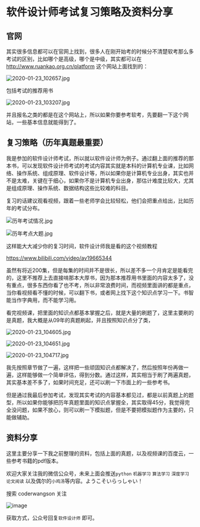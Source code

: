 # 软件设计师考试复习策略及资料分享  

## 官网  

其实很多信息都可以在官网上找到，很多人在刚开始考的时候分不清楚软考那么多考试的区别，比如哪个是高级，哪个是中级，其实都可以在 http://www.ruankao.org.cn/platform 这个网站上面找到的：  

![2020-01-23_102657.jpg](http://ww1.sinaimg.cn/large/005Dd0fOly1gb6afpleg3j30mx0eotfg.jpg)  

包括考试的推荐用书  

![2020-01-23_103207.jpg](http://ww1.sinaimg.cn/large/005Dd0fOly1gb6ahhikqmj30oc0ebwk3.jpg)  

并且报名之类的都是在这个网站上，所以如果你要参考软考，先要翻一下这个网站，一些基本信息就能得到了。  


## 复习策略（历年真题最重要）  

我是参加的软件设计师考试，所以就以软件设计师为例子。通过翻上面的推荐的那本书，可以发现软件设计师考试的考试内容其实就是本科的计算机专业课，比如网络、操作系统、组成原理、软件设计等，所以如果你是计算机专业出身，其实也并不是太难，关键在于细心，如果你不是计算机专业出身，那估计难度比较大，尤其是组成原理、操作系统、数据结构这些比较难的科目。  

复习的话建议观看视频，跟着一些老师学会比较轻松，他们会把重点给出，比如历年的考试分布。  

![历年考试情况.jpg](http://ww1.sinaimg.cn/large/005Dd0fOly1gb6an8wogej30kg0blahf.jpg)   

![历年考点大题.jpg](http://ww1.sinaimg.cn/large/005Dd0fOly1gb6anqi098j30jj0bste3.jpg)  

这样能大大减少你的复习时间，软件设计师我是看的这个视频教程  

https://www.bilibili.com/video/av19665344  

虽然有将近200集，但是每集的时间并不是很长，所以差不多一个月肯定是能看完的，这里不推荐上去直接啃那本大厚书，因为那本推荐用书里面的内容太多了，没有重点，很多东西你看了也不考，所以非常浪费时间，而视频里面讲的都是重点，当你看视频看不懂的时候，可以翻下书，或者网上找下这个知识点学习一下。书智能当作字典用，而不能学习用。  

看完视频课，把里面的知识点都基本掌握之后，就是大量的刷题了，这里主要刷的是真题，我大概是从09年的真题刷起，并且按照知识点分了类，  

![2020-01-23_104605.jpg](http://ww1.sinaimg.cn/large/005Dd0fOly1gb6aw2vd3ej30cs04s3ym.jpg)  

![2020-01-23_104651.jpg](http://ww1.sinaimg.cn/large/005Dd0fOly1gb6awucspej30ab07qq41.jpg)


![2020-01-23_104717.jpg](http://ww1.sinaimg.cn/large/005Dd0fOly1gb6axa9g01j309x08sac0.jpg)  

我先按照章节做了一遍，这样把一些顽固知识点都解决了，然后按照年份再做一遍，这样能够做一个简单评估，得到分数。通过这样，其实相当于刷了两遍真题，其实基本差不多了，如果时间充足，还可以刷一下市面上的一些参考书。  

但是通过我最后参加考试，发现其实考试的内容基本都见过，都是以前真题上的题型，所以如果你能够把历年真题里面的知识点掌握全，其实取得45分，我觉得完全没问题，如果不放心，则可以刷一下模拟题，但是不要把模拟题作为主要的，只能做辅助。  

## 资料分享  

这里主要分享一下我之前整理的资料，包括上面的真题，以及视频课的百度云，一些参考书籍的pdf版本。   

欢迎大家关注我的微信公众号，未来上面会推送`python` `机器学习` `算法学习` `深度学习` `论文阅读` 以及偶尔的`小鸡汤`等内容。ようこそいらっしゃい！  
 
搜索 coderwangson 关注

![image](http://wx4.sinaimg.cn/large/005Dd0fOly1g48r27k7trj307607674r.jpg)

获取方式，公众号回复`软件设计师` 即可。  



